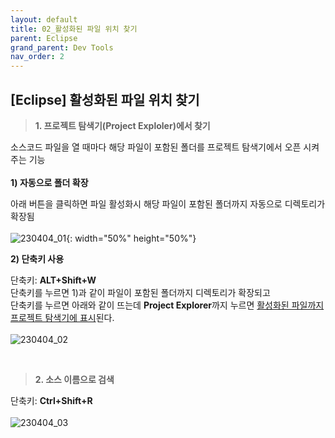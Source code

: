 ```yaml
---
layout: default
title: 02_활성화된 파일 위치 찾기
parent: Eclipse
grand_parent: Dev Tools
nav_order: 2
---
```


## [Eclipse] 활성화된 파일 위치 찾기


> **1. 프로젝트 탐색기(Project Exploler)에서 찾기**  

소스코드 파일을 열 때마다 해당 파일이 포함된 폴더를 프로젝트 탐색기에서 오픈 시켜주는 기능  
<br/>
**1) 자동으로 폴더 확장**  
<div class="code-example" markdown="1">

아래 버튼을 클릭하면 파일 활성화시 해당 파일이 포함된 폴더까지 자동으로 디렉토리가 확장됨  
<br/>
![230404_01](https://user-images.githubusercontent.com/44853626/230548810-78367849-1792-4166-8882-4b0afd8ae5ce.png){: width="50%" height="50%"}

</div>

**2) 단축키 사용**  
<div class="code-example" markdown="1">

단축키: **ALT+Shift+W**  
단축키를 누르면 1)과 같이 파일이 포함된 폴더까지 디렉토리가 확장되고  
단축키를 누르면 아래와 같이 뜨는데 **Project Explorer**까지 누르면 <u>활성화된 파일까지 프로젝트 탐색기에 표시</u>된다.  
<br/>
![230404_02](https://user-images.githubusercontent.com/44853626/230549331-318380bf-62e2-430a-abf2-9c0c3e899360.png)

</div>
<br/>

> **2. 소스 이름으로 검색**  
<div class="code-example" markdown="1">

단축키: **Ctrl+Shift+R**  
<br/>
![230404_03](https://user-images.githubusercontent.com/44853626/230549204-69dec6d1-343e-4b66-a345-5cc30014546a.png)

</div>



